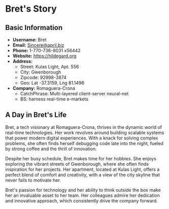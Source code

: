 # Bret's Story

## Basic Information
- **Username:** Bret
- **Email:** Sincere@april.biz
- **Phone:** 1-770-736-8031 x56442
- **Website:** https://hildegard.org
- **Address:** 
  - Street: Kulas Light, Apt. 556
  - City: Gwenborough
  - Zipcode: 92998-3874
  - Geo: Lat -37.3159, Lng 81.1496
- **Company:** Romaguera-Crona
  - CatchPhrase: Multi-layered client-server neural-net
  - BS: harness real-time e-markets

## A Day in Bret's Life

Bret, a tech visionary at Romaguera-Crona, thrives in the dynamic world of real-time technologies. Her work revolves around building scalable systems that power modern digital experiences. With a knack for solving complex problems, she often finds herself debugging code late into the night, fueled by strong coffee and the thrill of innovation.

Despite her busy schedule, Bret makes time for her hobbies. She enjoys exploring the vibrant streets of Gwenborough, where she often finds inspiration for her projects. Her apartment, located at Kulas Light, offers a perfect blend of comfort and creativity, with a view of the city skyline that never fails to motivate her.

Bret's passion for technology and her ability to think outside the box make her an invaluable asset to her team. Her colleagues admire her dedication and innovative approach, which consistently drive the company forward.